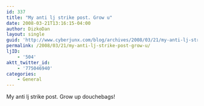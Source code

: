 ```yaml
---
id: 337
title: "My anti lj strike post. Grow u"
date: 2008-03-21T13:16:15-04:00
author: DizkoDan
layout: single
guid: 'http://www.cyberjunx.com/blog/archives/2008/03/21/my-anti-lj-strike-post-grow-u/'
permalink: /2008/03/21/my-anti-lj-strike-post-grow-u/
ljID:
    - '504'
aktt_twitter_id:
    - '775046940'
categories:
    - General
---
```


My anti lj strike post. Grow up douchebags!